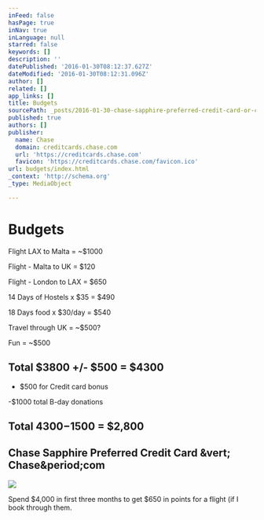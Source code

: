 ```yaml
---
inFeed: false
hasPage: true
inNav: true
inLanguage: null
starred: false
keywords: []
description: ''
datePublished: '2016-01-30T08:12:37.627Z'
dateModified: '2016-01-30T08:12:31.096Z'
author: []
related: []
app_links: []
title: Budgets
sourcePath: _posts/2016-01-30-chase-sapphire-preferred-credit-card-or-chasecom.md
published: true
authors: []
publisher:
  name: Chase
  domain: creditcards.chase.com
  url: 'https://creditcards.chase.com'
  favicon: 'https://creditcards.chase.com/favicon.ico'
url: budgets/index.html
_context: 'http://schema.org'
_type: MediaObject

---
```

# Budgets

Flight LAX to Malta = ~$1000

Flight - Malta to UK = $120

Flight - London to LAX = $650

14 Days of Hostels x $35 = $490

18 Days food x $30/day = $540

Travel through UK = ~$500?

Fun = ~$500

## Total $3800 +/- $500 = $4300

- $500 for Credit card bonus

-$1000 total B-day donations

## Total $4300-$1500 = $2,800

<article style=""><h1>Chase Sapphire Preferred Credit Card &amp;vert; Chase&amp;period;com</h1><img src="https://creditcards.chase.com/R101-002/1010088/images/cardart_sapphirePreferred.png" /></article>

Spend $4,000 in first three months to get $650 in points for a flight (if I book through them.